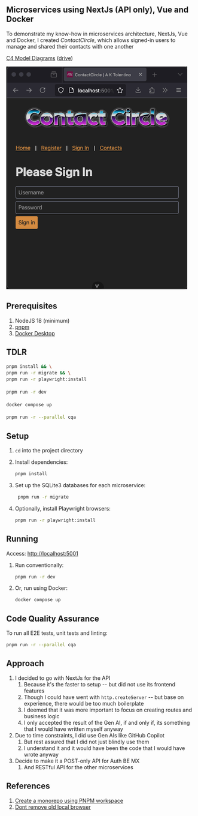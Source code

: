 ## Microservices using NextJs (API only), Vue and Docker

To demonstrate my know-how in microservices architecture, NextJs, Vue and Docker,
I created _ContactCircle_, which allows signed-in users to manage and shared their contacts with one another

[C4 Model Diagrams](documentation/c4-model-final.pdf) ([drive](https://drive.google.com/file/d/1qpt00gde7qXGwpL6vRM3DXq62kFrUnJO/view?usp=sharing))

![Demonstration](documentation/contact-circle-demo.gif)

## Prerequisites

1. NodeJS 18 (minimum)
2. [pnpm](https://pnpm.io/installation)
3. [Docker Desktop](https://docs.docker.com/desktop/setup/install/mac-install/)

## TDLR

```bash
pnpm install && \
pnpm run -r migrate && \
pnpm run -r playwright:install

pnpm run -r dev

docker compose up

pnpm run -r --parallel cqa
```

## Setup

1. `cd` into the project directory
2. Install dependencies:

   ```bash
   pnpm install
   ```

3. Set up the SQLite3 databases for each microservice:

   ```bash
    pnpm run -r migrate
    ```

4. Optionally, install Playwright browsers:

   ```bash
   pnpm run -r playwright:install
   ```

## Running

Access: [http://localhost:5001](http://localhost:5001)

1. Run conventionally:

   ```bash
   pnpm run -r dev
   ```
   
2. Or, run using Docker:

   ```bash
   docker compose up
   ```

## Code Quality Assurance

To run all E2E tests, unit tests and linting:

```bash
pnpm run -r --parallel cqa
```

## Approach

1. I decided to go with NextJs for the API
   1. Because it's the faster to setup -- but did not use its frontend features 
   2. Though I could have went with `http.createServer` -- but base on experience, there would be too much boilerplate
   3. I deemed that it was more important to focus on creating routes and business logic
   4. I only accepted the result of the Gen AI, if and only if, its something that I would have written myself anyway
2. Due to time constraints, I did use Gen AIs like GitHub Copilot
   1. But rest assured that I did not just blindly use them
   2. I understand it and it would have been the code that I would have wrote anyway
3. Decide to make it a POST-only API for Auth BE MX
   1. And RESTful API for the other microservices

## References

1. [Create a monorepo using PNPM workspace](https://dev.to/vinomanick/create-a-monorepo-using-pnpm-workspace-1ebn)
2. [Dont remove old local browser](https://github.com/microsoft/playwright/issues/15990)
